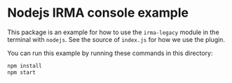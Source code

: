 # Nodejs IRMA console example

This package is an example for how to use the `irma-legacy` module in the
terminal with `nodejs`. See the source of `index.js` for how we use the plugin.

You can run this example by running these commands in this directory:

```bash
npm install
npm start
```
